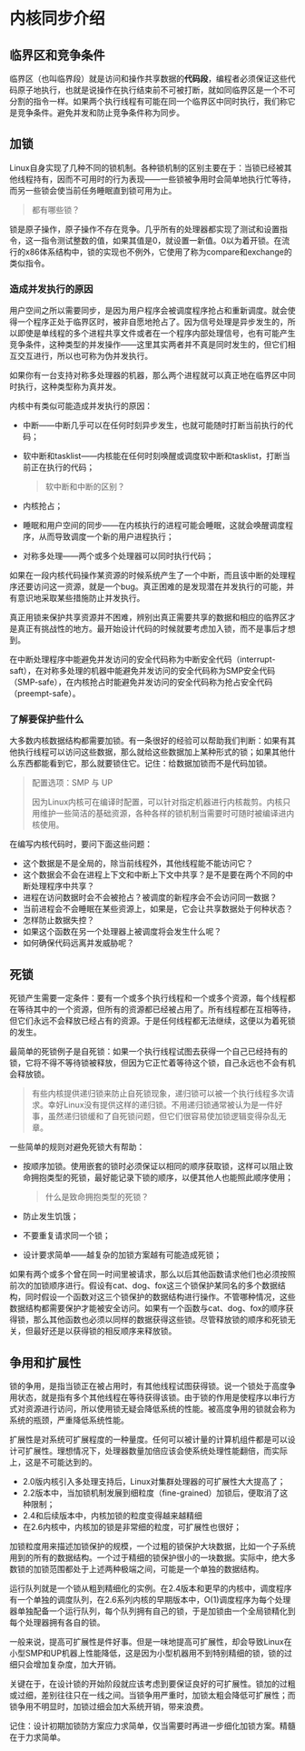 # 内核同步介绍

## 临界区和竞争条件

临界区（也叫临界段）就是访问和操作共享数据的**代码段**，编程者必须保证这些代码原子地执行，也就是说操作在执行结束前不可被打断，就如同临界区是一个不可分割的指令一样。如果两个执行线程有可能在同一个临界区中同时执行，我们称它是竞争条件。避免并发和防止竞争条件称为同步。

## 加锁

Linux自身实现了几种不同的锁机制。各种锁机制的区别主要在于：当锁已经被其他线程持有，因而不可用时的行为表现——一些锁被争用时会简单地执行忙等待，而另一些锁会使当前任务睡眠直到锁可用为止。

> 都有哪些锁？

锁是原子操作，原子操作不存在竞争。几乎所有的处理器都实现了测试和设置指令，这一指令测试整数的值，如果其值是0，就设置一新值。0以为着开锁。在流行的x86体系结构中，锁的实现也不例外，它使用了称为compare和exchange的类似指令。

### 造成并发执行的原因

用户空间之所以需要同步，是因为用户程序会被调度程序抢占和重新调度。就会使得一个程序正处于临界区时，被非自愿地抢占了。因为信号处理是异步发生的，所以即使是单线程的多个进程共享文件或者在一个程序内部处理信号，也有可能产生竞争条件，这种类型的并发操作——这里其实两者并不真是同时发生的，但它们相互交互进行，所以也可称为伪并发执行。

如果你有一台支持对称多处理器的机器，那么两个进程就可以真正地在临界区中同时执行，这种类型称为真并发。

内核中有类似可能造成并发执行的原因：

- 中断——中断几乎可以在任何时刻异步发生，也就可能随时打断当前执行的代码；

- 软中断和tasklist——内核能在任何时刻唤醒或调度软中断和tasklist，打断当前正在执行的代码；

  > 软中断和中断的区别？

- 内核抢占；
- 睡眠和用户空间的同步——在内核执行的进程可能会睡眠，这就会唤醒调度程序，从而导致调度一个新的用户进程执行；
- 对称多处理——两个或多个处理器可以同时执行代码；

如果在一段内核代码操作某资源的时候系统产生了一个中断，而且该中断的处理程序还要访问这一资源，就是一个bug。真正困难的是发现潜在并发执行的可能，并有意识地采取某些措施防止并发执行。

真正用锁来保护共享资源并不困难，辨别出真正需要共享的数据和相应的临界区才是真正有挑战性的地方。最开始设计代码的时候就要考虑加入锁，而不是事后才想到。

在中断处理程序中能避免并发访问的安全代码称为中断安全代码（interrupt-saft），在对称多处理的机器中能避免并发访问的安全代码称为SMP安全代码（SMP-safe），在内核抢占时能避免并发访问的安全代码称为抢占安全代码（preempt-safe）。

### 了解要保护些什么

大多数内核数据结构都需要加锁。有一条很好的经验可以帮助我们判断：如果有其他执行线程可以访问这些数据，那么就给这些数据加上某种形式的锁；如果其他什么东西都能看到它，那么就要锁住它。记住：给数据加锁而不是代码加锁。

> 配置选项：SMP 与 UP
>
> 因为Linux内核可在编译时配置，可以针对指定机器进行内核裁剪。内核只用维护一些简洁的基础资源，各种各样的锁机制当需要时可随时被编译进内核使用。

在编写内核代码时，要问下面这些问题：

- 这个数据是不是全局的，除当前线程外，其他线程能不能访问它？
- 这个数据会不会在进程上下文和中断上下文中共享？是不是要在两个不同的中断处理程序中共享？
- 进程在访问数据时会不会被抢占？被调度的新程序会不会访问同一数据？
- 当前进程会不会睡眠在某些资源上，如果是，它会让共享数据处于何种状态？
- 怎样防止数据失控？
- 如果这个函数在另一个处理器上被调度将会发生什么呢？
- 如何确保代码远离并发威胁呢？

## 死锁

死锁产生需要一定条件：要有一个或多个执行线程和一个或多个资源，每个线程都在等待其中的一个资源，但所有的资源都已经被占用了。所有线程都在互相等待，但它们永远不会释放已经占有的资源。于是任何线程都无法继续，这便以为着死锁的发生。

最简单的死锁例子是自死锁：如果一个执行线程试图去获得一个自己已经持有的锁，它将不得不等待锁被释放，但因为它正忙着等待这个锁，自己永远也不会有机会释放锁。

> 有些内核提供递归锁来防止自死锁现象，递归锁可以被一个执行线程多次请求。幸好Linux没有提供这样的递归锁。不用递归锁通常被认为是一件好事，虽然递归锁缓和了自死锁问题，但它们很容易使加锁逻辑变得杂乱无章。

一些简单的规则对避免死锁大有帮助：

- 按顺序加锁。使用嵌套的锁时必须保证以相同的顺序获取锁，这样可以阻止致命拥抱类型的死锁，最好能记录下锁的顺序，以便其他人也能照此顺序使用；

  > 什么是致命拥抱类型的死锁？

- 防止发生饥饿；
- 不要重复请求同一个锁；
- 设计要求简单——越复杂的加锁方案越有可能造成死锁；

如果有两个或多个曾在同一时间里被请求，那么以后其他函数请求他们也必须按照前次的加锁顺序进行。假设有cat、dog、fox这三个锁保护某同名的多个数据结构，同时假设一个函数对这三个锁保护的数据结构进行操作。不管哪种情况，这些数据结构都需要保护才能被安全访问。如果有一个函数与cat、dog、fox的顺序获得锁，那么其他函数也必须以同样的数据获得这些锁。尽管释放锁的顺序和死锁无关，但最好还是以获得锁的相反顺序来释放锁。

## 争用和扩展性

锁的争用，是指当锁正在被占用时，有其他线程试图获得锁。说一个锁处于高度争用状态，就是指有多个其他线程在等待获得该锁。由于锁的作用是使程序以串行方式对资源进行访问，所以使用锁无疑会降低系统的性能。被高度争用的锁就会称为系统的瓶颈，严重降低系统性能。

扩展性是对系统可扩展程度的一种量度。任何可以被计量的计算机组件都是可以设计可扩展性。理想情况下，处理器数量加倍应该会使系统处理性能翻倍，而实际上，这是不可能达到的。

- 2.0版内核引入多处理支持后，Linux对集群处理器的可扩展性大大提高了；
- 2.2版本中，当加锁机制发展到细粒度（fine-grained）加锁后，便取消了这种限制；
- 2.4和后续版本中，内核加锁的粒度变得越来越精细
- 在2.6内核中，内核加的锁是非常细的粒度，可扩展性也很好；

加锁粒度用来描述加锁保护的规模，一个过粗的锁保护大块数据，比如一个子系统用到的所有的数据结构。一个过于精细的锁保护很小的一块数据。实际中，绝大多数锁的加锁范围都处于上述两种极端之间，可能是一个单独的数据结构。

运行队列就是一个锁从粗到精细化的实例。在2.4版本和更早的内核中，调度程序有一个单独的调度队列，在2.6系列内核的早期版本中，O(1)调度程序为每个处理器单独配备一个运行队列，每个队列拥有自己的锁，于是加锁由一个全局锁精化到每个处理器拥有各自的锁。

一般来说，提高可扩展性是件好事。但是一味地提高可扩展性，却会导致Linux在小型SMP和UP机器上性能降低，这是因为小型机器用不到特别精细的锁，锁的过细只会增加复杂度，加大开销。

关键在于，在设计锁的开始阶段就应该考虑到要保证良好的可扩展性。锁加的过粗或过细，差别往往只在一线之间。当锁争用严重时，加锁太粗会降低可扩展性；而锁争用不明显时，加锁过细会加大系统开销，带来浪费。

记住：设计初期加锁防方案应力求简单，仅当需要时再进一步细化加锁方案。精髓在于力求简单。